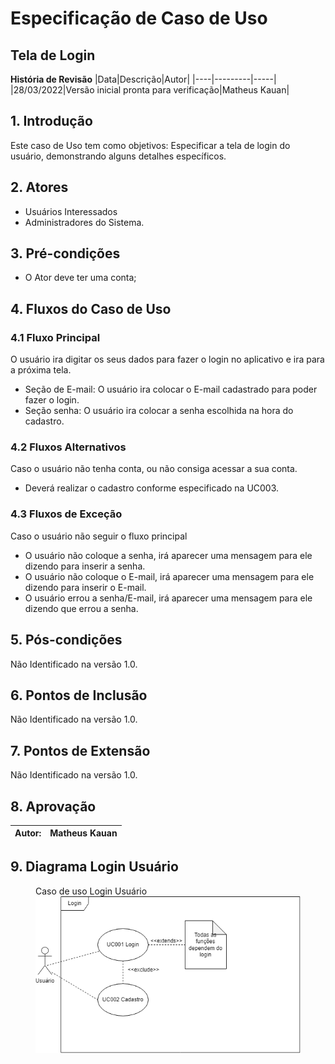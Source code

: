 # Especificação de Caso de Uso
## Tela de Login

**História de Revisão**
|Data|Descrição|Autor|
|----|---------|-----|
|28/03/2022|Versão inicial pronta para verificação|Matheus Kauan|

## 1. Introdução
Este caso de Uso tem como objetivos: Especificar a tela de login do usuário, demonstrando alguns detalhes específicos.

## 2. Atores
* Usuários Interessados
* Administradores do Sistema.

## 3. Pré-condições
* O Ator deve ter uma conta;

## 4. Fluxos do Caso de Uso
### 4.1 Fluxo Principal
O usuário ira digitar os seus dados para fazer o login no aplicativo e ira para a próxima tela.
* Seção de E-mail: O usuário ira colocar o E-mail cadastrado para poder fazer o login.
* Seção senha: O usuário ira colocar a senha escolhida na hora do cadastro.

### 4.2 Fluxos Alternativos
Caso o usuário não tenha conta, ou não consiga acessar a sua conta.
* Deverá realizar o cadastro conforme especificado na UC003.

### 4.3 Fluxos de Exceção
Caso o usuário não seguir o fluxo principal
* O usuário não coloque a senha, irá aparecer uma mensagem para ele dizendo para inserir a senha.
* O usuário não coloque o E-mail, irá aparecer uma mensagem para ele dizendo para inserir o E-mail.
* O usuário errou a senha/E-mail, irá aparecer uma mensagem para ele dizendo que errou a senha.

## 5. Pós-condições
Não Identificado na versão 1.0.

## 6. Pontos de Inclusão
Não Identificado na versão 1.0.

## 7. Pontos de Extensão
Não Identificado na versão 1.0.

## 8. Aprovação

|Autor:|Matheus Kauan|
|------|-------------|

## 9. Diagrama Login Usuário
<figure>
  <figcaption>Caso de uso Login Usuário</figcaption>
<img src="https://github.com/TurmaADS2020/PetLife/blob/main/documentation/images/attachment/UC001.png">
</figure>
